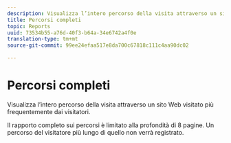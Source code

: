 ```yaml
---
description: Visualizza l’intero percorso della visita attraverso un sito Web visitato più frequentemente dai visitatori.
title: Percorsi completi
topic: Reports
uuid: 73534b55-a76d-40f3-b64a-34e6742a4f0e
translation-type: tm+mt
source-git-commit: 99ee24efaa517e8da700c67818c111c4aa90dc02

---
```



# Percorsi completi

Visualizza l’intero percorso della visita attraverso un sito Web visitato più frequentemente dai visitatori.

Il rapporto completo sui percorsi è limitato alla profondità di 8 pagine. Un percorso del visitatore più lungo di quello non verrà registrato.
